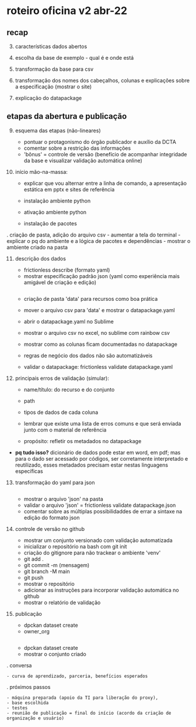 # roteiro oficina v2 abr-22

## recap

3. características dados abertos

4. escolha da base de exemplo - qual é e onde está

5. transformação da base para csv

6. transformação dos nomes dos cabeçalhos, colunas e explicações sobre a especificação (mostrar o site)

7. explicação do datapackage


## etapas da abertura e publicação

9. esquema das etapas (não-lineares)

	- pontuar o protagonismo do órgão publicador e auxílio da DCTA
	- comentar sobre a restrição das informações
	- 'bônus' = controle de versão (benefício de acompanhar integridade da base e visualizar validação automática online)

	
10. início mão-na-massa:
	
	- explicar que vou alternar entre a linha de comando, a apresentação estática em pptx e sites de referência

	- instalação ambiente python
	- ativação ambiente python
	- instalação de pacotes

. criação de pasta, adição do arquivo csv
	- aumentar a tela do terminal
	- explicar o pq do ambiente e a lógica de pacotes e dependências
	- mostrar o ambiente criado na pasta

11. descrição dos dados
	- frictionless describe (formato yaml)
	- mostrar especificação padrão json (yaml como experiência mais amigável de criação e edição)
	
	````frictionless describe --yaml --type package data/*
	````
	- criação de pasta 'data' para recursos como boa prática
	- mover o arquivo csv para 'data' e mostrar o datapackage.yaml 
	- abrir o datapackage.yaml no Sublime
	- mostrar o arquivo csv no excel, no sublime com rainbow csv 
	- mostrar como as colunas ficam documentadas no datapackage
	- regras de negócio dos dados não são automatizáveis
	
	- validar o datapackage: frictionless validate datapackage.yaml

12. principais erros de validação (simular):

	- name/título: do recurso e do conjunto

	- path

	- tipos de dados de cada coluna

	- lembrar que existe uma lista de erros comuns e que será enviada junto com o material de referência

	- propósito: refletir os metadados no datapackage

- **pq tudo isso?** dicionário de dados pode estar em word, em pdf; mas para o dado ser acessado por códigos, ser corretamente interpretado e reutilizado, esses metadados precisam estar nestas linguagens específicas

13. transformação do yaml para json

	````frictionless describe --type package --json datapackage.yaml > datapackage.json
	````
	- mostrar o arquivo 'json' na pasta
	- validar o arquivo 'json' = frictionless validate datapackage.json
	- comentar sobre as múltiplas possibilidaddes de errar a sintaxe na edição do formato json

14. controle de versão no github
	- mostrar um conjunto versionado com validação automatizada
	- inicializar o repositório na bash com git init
	- criação do gitignore para não trackear o ambiente 'venv'
	- git add .
	- git commit -m (mensagem)
	- git branch -M main
	- git push
	- mostrar o repositório
	- adicionar as instruções para incorporar validação automática no github
	- mostrar o relatório de validação

15. publicação

	- dpckan dataset create
	- owner_org

	````frictionless describe --type package --json datapackage.yaml > datapackage.json
	````
	- dpckan dataset create
	- mostrar o conjunto criado

. conversa

	- curva de aprendizado, parceria, benefícios esperados

. próximos passos

	- máquina preparada (apoio da TI para liberação do proxy), 
	- base escolhida
	- testes
	- reunião de publicação = final do início (acordo da criação de organização e usuário)

